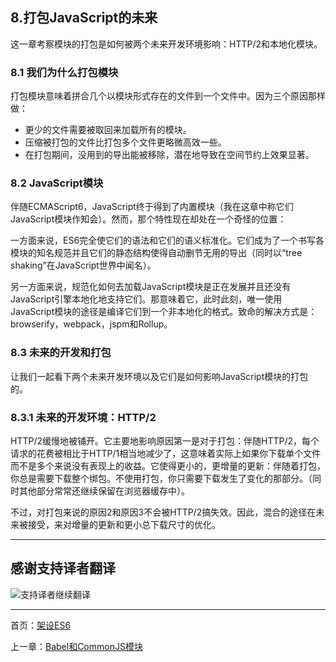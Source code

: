 ## 8.打包JavaScript的未来 

这一章考察模块的打包是如何被两个未来开发环境影响：HTTP/2和本地化模块。 

### 8.1 我们为什么打包模块 

打包模块意味着拼合几个以模块形式存在的文件到一个文件中。因为三个原因那样做： 

- 更少的文件需要被取回来加载所有的模块。 
- 压缩被打包的文件比打包多个文件更略微高效一些。 
- 在打包期间，没用到的导出能被移除，潜在地导致在空间节约上效果显著。 

### 8.2 JavaScript模块 

伴随ECMAScript6，JavaScript终于得到了内置模块（我在这章中称它们JavaScript模块作知会）。然而，那个特性现在却处在一个奇怪的位置：  

一方面来说，ES6完全使它们的语法和它们的语义标准化。它们成为了一个书写各模块的知名规范并且它们的静态结构使得自动删节无用的导出（同时以“tree shaking”在JavaScript世界中闻名）。  

另一方面来说，规范化如何去加载JavaScript模块是正在发展并且还没有JavaScript引擎本地化地支持它们。那意味着它，此时此刻，唯一使用JavaScript模块的途径是编译它们到一个非本地化的格式。致命的解决方式是：browserify，webpack，jspm和Rollup。 

### 8.3 未来的开发和打包 

让我们一起看下两个未来开发环境以及它们是如何影响JavaScript模块的打包的。 

### 8.3.1 未来的开发环境：HTTP/2 

HTTP/2缓慢地被铺开。它主要地影响原因第一是对于打包：伴随HTTP/2，每个请求的花费被相比于HTTP/1相当地减少了，这意味着实际上如果你下载单个文件而不是多个来说没有表现上的收益。它使得更小的，更增量的更新：伴随着打包，你总是需要下载整个绑包。不使用打包，你只需要下载发生了变化的那部分。（同时其他部分常常还继续保留在浏览器缓存中）。  

不过，对打包来说的原因2和原因3不会被HTTP/2搞失效。因此，混合的途径在未来被接受，来对增量的更新和更小总下载尺寸的优化。 

---

## 感谢支持译者翻译 

![支持译者继续翻译](http://static.ikindness.cn/donate.png)

---

首页：[架设ES6](https://brickcarvingartist.github.io/Setting-up-ES6) 

上一章：[Babel和CommonJS模块](https://brickcarvingartist.github.io/Setting-up-ES6/7.Babel%E5%92%8CCommonJS%E6%A8%A1%E5%9D%97)